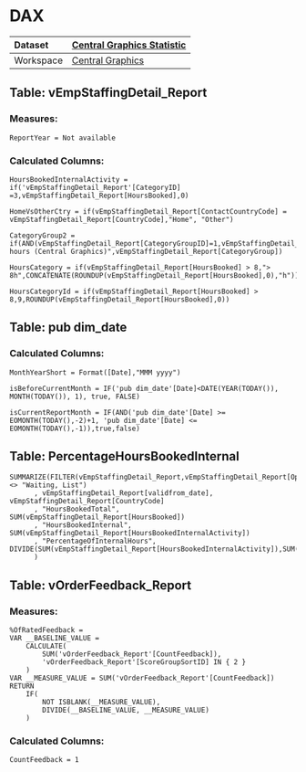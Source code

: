 



# DAX

|Dataset|[Central Graphics Statistic](./../Central-Graphics-Statistic.md)|
| :--- | :--- |
|Workspace|[Central Graphics](../../Workspaces/Central-Graphics.md)|

## Table: vEmpStaffingDetail_Report

### Measures:


```dax
ReportYear = Not available
```


### Calculated Columns:


```dax
HoursBookedInternalActivity = if('vEmpStaffingDetail_Report'[CategoryID] =3,vEmpStaffingDetail_Report[HoursBooked],0)
```



```dax
HomeVsOtherCtry = if(vEmpStaffingDetail_Report[ContactCountryCode] = vEmpStaffingDetail_Report[CountryCode],"Home", "Other")
```



```dax
CategoryGroup2 = if(AND(vEmpStaffingDetail_Report[CategoryGroupID]=1,vEmpStaffingDetail_Report[BookingTypeID]=10),"Booked hours (Central Graphics)",vEmpStaffingDetail_Report[CategoryGroup])
```



```dax
HoursCategory = if(vEmpStaffingDetail_Report[HoursBooked] > 8,"> 8h",CONCATENATE(ROUNDUP(vEmpStaffingDetail_Report[HoursBooked],0),"h"))
```



```dax
HoursCategoryId = if(vEmpStaffingDetail_Report[HoursBooked] > 8,9,ROUNDUP(vEmpStaffingDetail_Report[HoursBooked],0))
```


## Table: pub dim_date

### Calculated Columns:


```dax
MonthYearShort = Format([Date],"MMM yyyy")
```



```dax
isBeforeCurrentMonth = IF('pub dim_date'[Date]<DATE(YEAR(TODAY()), MONTH(TODAY()), 1), true, FALSE)
```



```dax
isCurrentReportMonth = IF(AND('pub dim_date'[Date] >= EOMONTH(TODAY(),-2)+1, 'pub dim_date'[Date] <= EOMONTH(TODAY(),-1)),true,false)
```


## Table: PercentageHoursBookedInternal


```dax
SUMMARIZE(FILTER(vEmpStaffingDetail_Report,vEmpStaffingDetail_Report[OperatorName] <> "Waiting, List")  
      , vEmpStaffingDetail_Report[validfrom_date], vEmpStaffingDetail_Report[CountryCode]
      , "HoursBookedTotal", SUM(vEmpStaffingDetail_Report[HoursBooked])  
      , "HoursBookedInternal", SUM(vEmpStaffingDetail_Report[HoursBookedInternalActivity])
      , "PercentageOfInternalHours", DIVIDE(SUM(vEmpStaffingDetail_Report[HoursBookedInternalActivity]),SUM(vEmpStaffingDetail_Report[HoursBooked]))
      ) 
```


## Table: vOrderFeedback_Report

### Measures:


```dax
%OfRatedFeedback = 
VAR __BASELINE_VALUE =
	CALCULATE(
		SUM('vOrderFeedback_Report'[CountFeedback]),
		'vOrderFeedback_Report'[ScoreGroupSortID] IN { 2 }
	)
VAR __MEASURE_VALUE = SUM('vOrderFeedback_Report'[CountFeedback])
RETURN
	IF(
		NOT ISBLANK(__MEASURE_VALUE),
		DIVIDE(__BASELINE_VALUE, __MEASURE_VALUE)
	)
```


### Calculated Columns:


```dax
CountFeedback = 1
```

